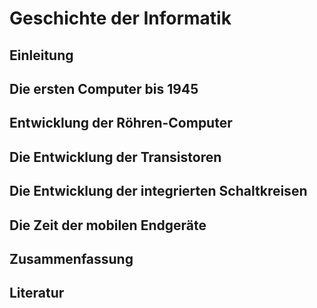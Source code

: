 # Geschichte der Informatik

## Einleitung

## Die ersten Computer bis 1945

## Entwicklung der Röhren-Computer

## Die Entwicklung der Transistoren

## Die Entwicklung der integrierten Schaltkreisen

## Die Zeit der mobilen Endgeräte

## Zusammenfassung

## Literatur